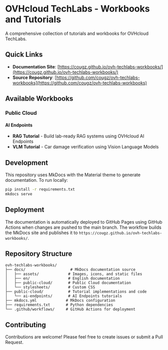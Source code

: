 # OVHcloud TechLabs - Workbooks and Tutorials

A comprehensive collection of tutorials and workbooks for OVHcloud TechLabs.

## Quick Links

- **Documentation Site**: [https://cougz.github.io/ovh-techlabs-workbooks/](https://cougz.github.io/ovh-techlabs-workbooks/)
- **Source Repository**: [https://github.com/cougz/ovh-techlabs-workbooks](https://github.com/cougz/ovh-techlabs-workbooks)

## Available Workbooks

### Public Cloud

#### AI Endpoints
- **RAG Tutorial** - Build lab-ready RAG systems using OVHcloud AI Endpoints
- **VLM Tutorial** - Car damage verification using Vision Language Models

## Development

This repository uses MkDocs with the Material theme to generate documentation. To run locally:

```bash
pip install -r requirements.txt
mkdocs serve
```

## Deployment

The documentation is automatically deployed to GitHub Pages using GitHub Actions when changes are pushed to the main branch. The workflow builds the MkDocs site and publishes it to `https://cougz.github.io/ovh-techlabs-workbooks/`.

## Repository Structure

```
ovh-techlabs-workbooks/
├── docs/                    # MkDocs documentation source
│   ├── assets/             # Images, icons, and static files
│   ├── en/                 # English documentation
│   ├── public-cloud/       # Public Cloud documentation
│   └── stylesheets/        # Custom CSS
├── public-cloud/           # Tutorial implementations and code
│   └── ai-endpoints/       # AI Endpoints tutorials
├── mkdocs.yml             # MkDocs configuration
├── requirements.txt       # Python dependencies
└── .github/workflows/     # GitHub Actions for deployment
```

## Contributing

Contributions are welcome! Please feel free to create issues or submit a Pull Request.
